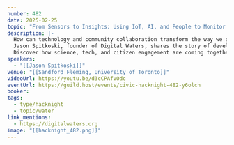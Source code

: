 ```yaml
---
number: 482
date: 2025-02-25
topic: "From Sensors to Insights: Using IoT, AI, and People to Monitor Watershed"
description: |-
  How can technology and community collaboration transform the way we protect our waterways?
  Jason Spitkoski, founder of Digital Waters, shares the story of developing innovative tools to monitor water quality in real time and the surprising insights from a pilot project on Yellow Creek in midtown Toronto.
  Discover how science, tech, and citizen engagement are coming together to safeguard our most vital resource.
speakers:
  - "[[Jason Spitkoski]]"
venue: "[[Sandford Fleming, University of Toronto]]"
videoUrl: https://youtu.be/d3cCPAfVOdc
eventUrl: https://guild.host/events/civic-hacknight-482-y6olch
booker: 
tags:
  - type/hacknight
  - topic/water
link_mentions:
  - https://digitalwaters.org
image: "[[hacknight_482.png]]"
---
```

